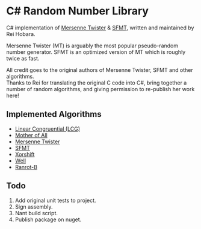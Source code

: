 # C# Random Number Library

C# implementation of [Mersenne Twister](http://www.math.sci.hiroshima-u.ac.jp/~m-mat/MT/mt.html) & [SFMT](http://www.math.sci.hiroshima-u.ac.jp/~m-mat/MT/SFMT/index.htm), written and maintained by Rei Hobara.

Mersenne Twister (MT) is arguably the most popular pseudo-random number generator. SFMT is an optimized version of MT which is roughly twice as fast.

All credit goes to the original authors of Mersenne Twister, SFMT and other algorithms.<br>
Thanks to Rei for translating the original C code into C#, bring together a number of random algorithms, and giving permission to re-publish her work here!

## Implemented Algorithms
*   [Linear Congruential (LCG)](http://en.wikipedia.org/wiki/Linear_congruential_generator)
*   [Mother of All](http://www.codecogs.com/library/statistics/random/motherofall.php)
*   [Mersenne Twister](http://en.wikipedia.org/wiki/Mersenne_twister)
*   [SFMT](http://en.wikipedia.org/wiki/Mersenne_twister#SFMT)
*   [Xorshift](http://en.wikipedia.org/wiki/Xorshift)
*   [Well](http://en.wikipedia.org/wiki/Well_Equidistributed_Long-period_Linear)
*   [Ranrot-B](http://www.agner.org/random/randomc.htm)

## Todo
1.  Add original unit tests to project.
2.  Sign assembly.
3.  Nant build script.
4.  Publish package on nuget.
